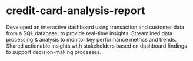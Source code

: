 # credit-card-analysis-report
Developed an interactive dashboard using transaction and customer data from a SQL database, to provide real-time insights.  Streamlined data processing &amp; analysis to monitor key performance metrics and trends.  Shared actionable insights with stakeholders based on dashboard findings to support decision-making processes.
